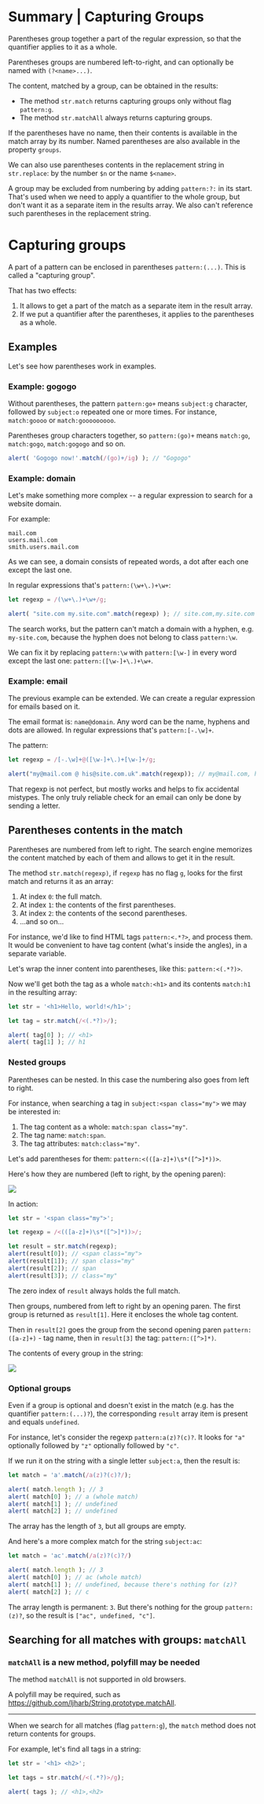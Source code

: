 # Summary | Capturing Groups

Parentheses group together a part of the regular expression, so that the quantifier applies to it as a whole.

Parentheses groups are numbered left-to-right, and can optionally be named with  `(?<name>...)`.

The content, matched by a group, can be obtained in the results:

- The method `str.match` returns capturing groups only without flag `pattern:g`.
- The method `str.matchAll` always returns capturing groups.

If the parentheses have no name, then their contents is available in the match array by its number. Named parentheses are also available in the property `groups`.

We can also use parentheses contents in the replacement string in `str.replace`: by the number `$n` or the name `$<name>`.

A group may be excluded from numbering by adding `pattern:?:` in its start. That's used when we need to apply a quantifier to the whole group, but don't want it as a separate item in the results array. We also can't reference such parentheses in the replacement string.

# Capturing groups

A part of a pattern can be enclosed in parentheses `pattern:(...)`. This is called a "capturing group".

That has two effects:

1. It allows to get a part of the match as a separate item in the result array.
2. If we put a quantifier after the parentheses, it applies to the parentheses as a whole.

## Examples

Let's see how parentheses work in examples.

### Example: gogogo

Without parentheses, the pattern `pattern:go+` means `subject:g` character, followed by `subject:o` repeated one or more times. For instance, `match:goooo` or `match:gooooooooo`.

Parentheses group characters together, so `pattern:(go)+` means `match:go`, `match:gogo`, `match:gogogo` and so on.

```js run
alert( 'Gogogo now!'.match(/(go)+/ig) ); // "Gogogo"
```

### Example: domain

Let's make something more complex -- a regular expression to search for a website domain.

For example:

```
mail.com
users.mail.com
smith.users.mail.com
```

As we can see, a domain consists of repeated words, a dot after each one except the last one.

In regular expressions that's `pattern:(\w+\.)+\w+`:

```js run
let regexp = /(\w+\.)+\w+/g;

alert( "site.com my.site.com".match(regexp) ); // site.com,my.site.com
```

The search works, but the pattern can't match a domain with a hyphen, e.g. `my-site.com`, because the hyphen does not belong to class `pattern:\w`.

We can fix it by replacing `pattern:\w` with `pattern:[\w-]` in every word except the last one: `pattern:([\w-]+\.)+\w+`.

### Example: email

The previous example can be extended. We can create a regular expression for emails based on it.

The email format is: `name@domain`. Any word can be the name, hyphens and dots are allowed. In regular expressions that's `pattern:[-.\w]+`.

The pattern:

```js run
let regexp = /[-.\w]+@([\w-]+\.)+[\w-]+/g;

alert("my@mail.com @ his@site.com.uk".match(regexp)); // my@mail.com, his@site.com.uk
```

That regexp is not perfect, but mostly works and helps to fix accidental mistypes. The only truly reliable check for an email can only be done by sending a letter.

## Parentheses contents in the match

Parentheses are numbered from left to right. The search engine memorizes the content matched by each of them and allows to get it in the result.

The method `str.match(regexp)`, if `regexp` has no flag `g`, looks for the first match and returns it as an array:

1. At index `0`: the full match.
2. At index `1`: the contents of the first parentheses.
3. At index `2`: the contents of the second parentheses.
4. ...and so on...

For instance, we'd like to find HTML tags `pattern:<.*?>`, and process them. It would be convenient to have tag content (what's inside the angles), in a separate variable.

Let's wrap the inner content into parentheses, like this: `pattern:<(.*?)>`.

Now we'll get both the tag as a whole `match:<h1>` and its contents `match:h1` in the resulting array:

```js run
let str = '<h1>Hello, world!</h1>';

let tag = str.match(/<(.*?)>/);

alert( tag[0] ); // <h1>
alert( tag[1] ); // h1
```

### Nested groups

Parentheses can be nested. In this case the numbering also goes from left to right.

For instance, when searching a tag in `subject:<span class="my">` we may be interested in:

1. The tag content as a whole: `match:span class="my"`.
2. The tag name: `match:span`.
3. The tag attributes: `match:class="my"`.

Let's add parentheses for them: `pattern:<(([a-z]+)\s*([^>]*))>`.

Here's how they are numbered (left to right, by the opening paren):

![](regexp-nested-groups-pattern.svg)

In action:

```js run
let str = '<span class="my">';

let regexp = /<(([a-z]+)\s*([^>]*))>/;

let result = str.match(regexp);
alert(result[0]); // <span class="my">
alert(result[1]); // span class="my"
alert(result[2]); // span
alert(result[3]); // class="my"
```

The zero index of `result` always holds the full match.

Then groups, numbered from left to right by an opening paren. The first group is returned as `result[1]`. Here it encloses the whole tag content.

Then in `result[2]` goes the group from the second opening paren `pattern:([a-z]+)` - tag name, then in `result[3]` the tag: `pattern:([^>]*)`.

The contents of every group in the string:

![](regexp-nested-groups-matches.svg)

### Optional groups

Even if a group is optional and doesn't exist in the match (e.g. has the quantifier `pattern:(...)?`), the corresponding `result` array item is present and equals `undefined`.

For instance, let's consider the regexp `pattern:a(z)?(c)?`. It looks for `"a"` optionally followed by `"z"` optionally followed by `"c"`.

If we run it on the string with a single letter `subject:a`, then the result is:

```js run
let match = 'a'.match(/a(z)?(c)?/);

alert( match.length ); // 3
alert( match[0] ); // a (whole match)
alert( match[1] ); // undefined
alert( match[2] ); // undefined
```

The array has the length of `3`, but all groups are empty.

And here's a more complex match for the string `subject:ac`:

```js run
let match = 'ac'.match(/a(z)?(c)?/)

alert( match.length ); // 3
alert( match[0] ); // ac (whole match)
alert( match[1] ); // undefined, because there's nothing for (z)?
alert( match[2] ); // c
```

The array length is permanent: `3`. But there's nothing for the group `pattern:(z)?`, so the result is `["ac", undefined, "c"]`.

## Searching for all matches with groups: `matchAll`

### `matchAll` is a new method, polyfill may be needed

The method `matchAll` is not supported in old browsers.

A polyfill may be required, such as <https://github.com/ljharb/String.prototype.matchAll>.

---

When we search for all matches (flag `pattern:g`), the `match` method does not return contents for groups.

For example, let's find all tags in a string:

```js run
let str = '<h1> <h2>';

let tags = str.match(/<(.*?)>/g);

alert( tags ); // <h1>,<h2>
```


